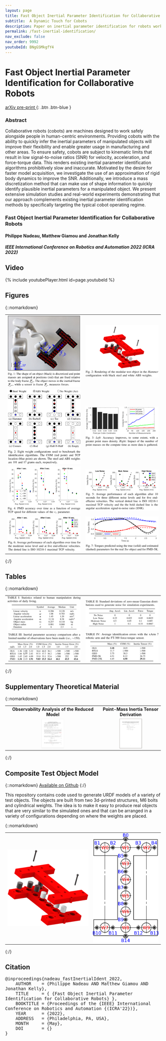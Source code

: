 ```yaml
---
layout: page
title: Fast Object Inertial Parameter Identification for Collaborative Robots (ICRA 2022)
subtitle:  A Dynamic Touch for Cobots
description: Paper on inertial parameter identification for robots working at the pace of human workers
permalink: /fast-inertial-identification/
nav_exclude: false
nav_order: 9992
youtubeId: BNgGSMkgfY4
---
```


# Fast Object Inertial Parameter Identification for Collaborative Robots

[<i class="fa fa-file-text-o" aria-hidden="true"></i> arXiv pre-print ](https://arxiv.org/abs/2203.00830){: .btn .btn-blue }


### Abstract
Collaborative robots (cobots) are machines designed to work safely alongside people in human-centric environments. Providing cobots with the ability to quickly infer the inertial parameters of manipulated objects will improve their flexibility and enable greater usage in manufacturing and other areas. To ensure safety, cobots are subject to kinematic limits that result in low signal-to-noise ratios (SNR) for velocity, acceleration, and force-torque data. This renders existing inertial parameter identification algorithms prohibitively slow and inaccurate. Motivated by the desire for faster model acquisition, we investigate the use of an approximation of rigid body dynamics to improve the SNR. Additionally, we introduce a mass discretization method that can make use of shape information to quickly identify plausible inertial parameters for a manipulated object. We present extensive simulation studies and real-world experiments demonstrating that our approach complements existing inertial parameter identification methods by specifically targeting the typical cobot operating regime.

### Fast Object Inertial Parameter Identification for Collaborative Robots
#### Philippe Nadeau, Matthew Giamou and Jonathan Kelly 
##### IEEE International Conference on Robotics and Automation 2022 (ICRA 2022)

## Video
{% include youtubePlayer.html id=page.youtubeId %}

## Figures
{::nomarkdown}
<table width="100%">
  <tr>
  <td><img src="/assets/fast-inertial-identification/Fig1.png" width="100%" /></td>
  <td><img src="/assets/fast-inertial-identification/Fig2.png" width="100%" /></td>
  </tr>
  <tr>
  <td><img src="/assets/fast-inertial-identification/Fig3.png" width="100%"/></td>
  <td><img src="/assets/fast-inertial-identification/Fig4.png" width="100%" /></td>
  </tr>
  <tr>
  <td><img src="/assets/fast-inertial-identification/Fig5.png" width="100%" /></td>
  <td><img src="/assets/fast-inertial-identification/Fig6.png" width="100%"/></td>
  </tr>
  <tr>
  <td><img src="/assets/fast-inertial-identification/Fig7.png" width="100%" /></td>
  <td><img src="/assets/fast-inertial-identification/Fig8.png" width="100%" /></td>
  </tr>
</table>
{:/}

## Tables
{::nomarkdown}
<table width="100%">
  <tr>
  <td><img src="/assets/fast-inertial-identification/Tab1.png" width="100%"/></td>
  <td><img src="/assets/fast-inertial-identification/Tab2.png" width="100%"/></td>
  </tr>
  <tr>
  <td><img src="/assets/fast-inertial-identification/Tab3.png" width="100%"/></td>
  <td><img src="/assets/fast-inertial-identification/Tab4.png" width="100%"/></td>
  </tr>
</table>
{:/}

## Supplementary Theoretical Material
{::nomarkdown}
<table width="100%" style="text-align: center;font-weight: bold;">
  <tr>
  <td>Observability Analysis of the Reduced Model</td>
  <td>Point-Mass Inertia Tensor Derivation</td>
  </tr>
  <tr>
  <td><a target="_blank" rel="external" href="https://drive.google.com/file/d/1yRuEx5dY5E3MjH0loM8iOX8XbOJNkQ1x/view?usp=sharing"><img src='/assets/fast-inertial-identification/ProofFirstPage.png' width='25%'></a></td>
  <td><a target="_blank" rel="external" href="https://drive.google.com/file/d/1m4KLf0IvOZMSWMnCa-RD-HpGZWu_tfTR/view?usp=sharing"><img src='/assets/fast-inertial-identification/DerivationFirstPage.png' width='40%'></a></td>
  </tr>
</table>
{:/}

## Composite Test Object Model
{::nomarkdown} 
<a target="_blank" rel="external" href="https://github.com/utiasSTARS/pyb-sim-models/tree/main/pbsm/models/CompositeTestObject"><i class="fa fa-github-square" aria-hidden="true"></i> Available on Github</a>
{:/}

This repository contains code used to generate URDF models of a variety of test objects. The objects are built from two 3d-printed structures, M6 bolts and cylindrical weights. The idea is to make it easy to produce real objects that are very similar to the simulated ones and that can be arranged in a variety of configurations depending on where the weights are placed.

{::nomarkdown} 
<table width="100%">
  <tr>
  <td><img src="/assets/fast-inertial-identification/CompositeTestObjectRenderingCropped.png" width="100%" /></td>
  <td><img src="/assets/fast-inertial-identification/CompositeTestObjectSchematic.png" width="100%" /></td>
  </tr>
</table>
{:/}

## Citation
<pre wrap='true'>
@inproceedings{nadeau_fastInertialIdent_2022, 
    AUTHOR    = {Philippe Nadeau AND Matthew Giamou AND Jonathan Kelly}, 
    TITLE     = { {Fast Object Inertial Parameter Identification for Collaborative Robots} }, 
    BOOKTITLE = {Proceedings of the {IEEE} International Conference on Robotics and Automation {(ICRA'22})}, 
    YEAR      = {2022}, 
    ADDRESS   = {Philadelphia, PA, USA}, 
    MONTH     = {May}, 
    DOI       = {}
}
</pre>


